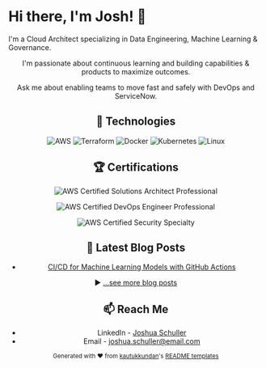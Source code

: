# Hi there, I'm Josh! 👋

I'm a Cloud Architect specializing in Data Engineering, Machine Learning & Governance.

<header image with avatar>

I'm passionate about continuous learning and building capabilities & products to maximize outcomes. 

Ask me about enabling teams to move fast and safely with DevOps and ServiceNow.

## 🧰 Technologies

![AWS](https://img.shields.io/badge/AWS-%23FF9900.svg?style=flat&logo=amazon-aws&logoColor=white) ![Terraform](https://img.shields.io/badge/terraform-%235835CC.svg?style=flat&logo=terraform&logoColor=white) ![Docker](https://img.shields.io/badge/docker-%230db7ed.svg?style=flat&logo=docker&logoColor=white) ![Kubernetes](https://img.shields.io/badge/kubernetes-%23326ce5.svg?style=flat&logo=kubernetes&logoColor=white) ![Linux](https://img.shields.io/badge/Linux-FCC624?style=flat&logo=linux&logoColor=black)

## 🏆 Certifications

![AWS Certified Solutions Architect Professional](https://github.com/<your_username>/badges/aws-certified-solutions-architect-professional-sig.png)

![AWS Certified DevOps Engineer Professional](https://github.com/<your_username>/badges/aws-certified-devops-engineer-professional-sig.png) 

![AWS Certified Security Specialty](https://github.com/<your_username>/badges/aws-certified-security-specialty-sig.png)

## 📘 Latest Blog Posts 

<!-- BLOG-POST-LIST:START -->
- [CI/CD for Machine Learning Models with GitHub Actions](https://dev.to/awesomearticle) 
<!-- BLOG-POST-LIST:END -->

▶ [...see more blog posts](https://dev.to/joshuaschuller)

## 📫 Reach Me

- LinkedIn - [Joshua Schuller](https://www.linkedin.com/in/joshuaschuller/)
- Email - joshua.schuller@email.com

<!--Divider Line-->

<sub>Generated with ❤️ from <a href="https://github.com/kautukkundan" target="_blank">kautukkundan</a>'s <a href="https://github.com/kautukkundan/awesome-github-profile-readme-templates" target="_blank">README templates</a></sub>
